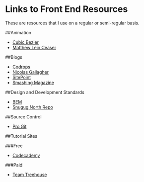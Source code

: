 Links to Front End Resources
============================

These are resources that I use on a regular or semi-regular basis.

##Animation
* [Cubic Bezier](http://cubic-bezier.com/)
* [Matthew Lein Ceaser](http://matthewlein.com/ceaser/)

##Blogs
* [Codrops](http://tympanus.net/codrops/)
* [Nicolas Gallagher](http://nicolasgallagher.com/)
* [SitePoint](http://www.sitepoint.com)
* [Smashing Magazine](http://www.smashingmagazine.com)

##Design and Development Standards
* [BEM](http://bem.github.io/bem-method/html/all.en.html)
* [Snugug North Repo](https://github.com/Snugug/north)

##Source Control
* [Pro Git](http://git-scm.com/book)

##Tutorial Sites

###Free
* [Codecademy](http://www.codecademy.com/)

###Paid
* [Team Treehouse](http://www.teamtreehouse.com)
